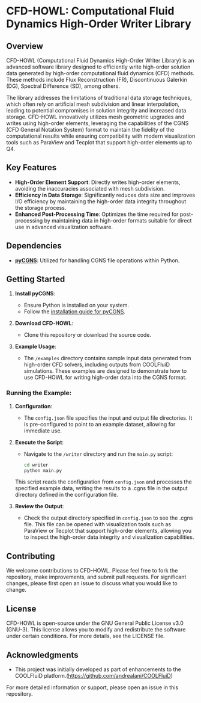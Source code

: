 # CFD-HOWL: Computational Fluid Dynamics High-Order Writer Library

## Overview
CFD-HOWL (Computational Fluid Dynamics High-Order Writer Library) is an advanced software library designed to efficiently write high-order solution data generated by high-order computational fluid dynamics (CFD) methods. These methods include Flux Reconstruction (FR), Discontinuous Galerkin (DG), Spectral Difference (SD), among others. 

The library addresses the limitations of traditional data storage techniques, which often rely on artificial mesh subdivision and linear interpolation, leading to potential compromises in solution integrity and increased data storage. CFD-HOWL innovatively utilizes mesh geometric upgrades and writes using high-order elements, leveraging the capabilities of the CGNS (CFD General Notation System) format to maintain the fidelity of the computational results while ensuring compatibility with modern visualization tools such as ParaView and Tecplot that support high-order elements up to Q4.

## Key Features
- **High-Order Element Support**: Directly writes high-order elements, avoiding the inaccuracies associated with mesh subdivision.
- **Efficiency in Data Storage**: Significantly reduces data size and improves I/O efficiency by maintaining the high-order data integrity throughout the storage process.
- **Enhanced Post-Processing Time**: Optimizes the time required for post-processing by maintaining data in high-order formats suitable for direct use in advanced visualization software.

## Dependencies
- **[pyCGNS](https://github.com/pyCGNS/pyCGNS)**: Utilized for handling CGNS file operations within Python.

## Getting Started
1. **Install pyCGNS**:
   - Ensure Python is installed on your system.
   - Follow the [installation guide for pyCGNS](https://pycgns.github.io/install.html).

2. **Download CFD-HOWL**:
   - Clone this repository or download the source code.

3. **Example Usage**:
   - The `/examples` directory contains sample input data generated from high-order CFD solvers, including outputs from COOLFluiD simulations. These examples are designed to demonstrate how to use CFD-HOWL for writing high-order data into the CGNS format.

### Running the Example:
1. **Configuration**:
   - The `config.json` file specifies the input and output file directories. It is pre-configured to point to an example dataset, allowing for immediate use.

2. **Execute the Script**:
   - Navigate to the `/writer` directory and run the `main.py` script:
     ```bash
     cd writer
     python main.py
     ```
   This script reads the configuration from `config.json` and processes the specified example data, writing the results to a .cgns file in the output directory defined in the configuration file.

3. **Review the Output**:
   - Check the output directory specified in `config.json` to see the .cgns file. This file can be opened with visualization tools such as ParaView or Tecplot that support high-order elements, allowing you to inspect the high-order data integrity and visualization capabilities.

## Contributing
We welcome contributions to CFD-HOWL. Please feel free to fork the repository, make improvements, and submit pull requests. For significant changes, please first open an issue to discuss what you would like to change.

## License
CFD-HOWL is open-source under the GNU General Public License v3.0 (GNU-3). This license allows you to modify and redistribute the software under certain conditions. For more details, see the LICENSE file.

## Acknowledgments
- This project was initially developed as part of enhancements to the COOLFluiD platform.(https://github.com/andrealani/COOLFluiD)

For more detailed information or support, please open an issue in this repository.
